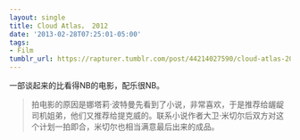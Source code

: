 ```yaml
---
layout: single
title: Cloud Atlas， 2012
date: '2013-02-28T07:25:01-05:00'
tags:
- Film
tumblr_url: https://rapturer.tumblr.com/post/44214027590/cloud-atlas-2012
---
```

一部谈起来的比看得NB的电影，配乐很NB。

> 拍电影的原因是娜塔莉·波特曼先看到了小说，非常喜欢，于是推荐给龌龊司机姐弟，他们又推荐给提克威的。联系小说作者大卫·米切尔后双方对这个计划一拍即合，米切尔也相当满意最后出来的成品。

